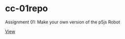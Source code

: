 # cc-01repo
Assignment 01: Make your own version of the p5js Robot

[View](https://luferrari.github.io/cc-01repo/)
